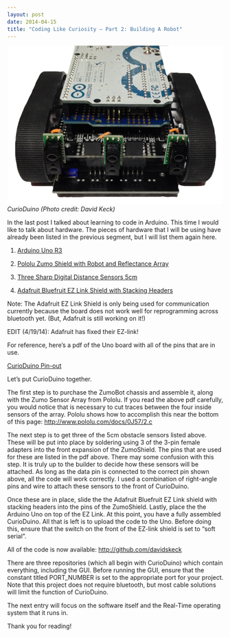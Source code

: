 ```yaml
---
layout: post
date: 2014-04-15
title: "Coding Like Curiosity – Part 2: Building A Robot"
---
```


![image](/assets/CurioDuino_picture.png)
*CurioDuino (Photo credit: David Keck)*

In the last post I talked about learning to code in Arduino. This time I would like to talk about hardware. The pieces of hardware that I will be using have already been listed in the previous segment, but I will list them again here.

1. [Arduino Uno R3](https://www.pololu.com/product/2191)

2. [Pololu Zumo Shield with Robot and Reflectance Array](http://www.pololu.com/product/2506)

3. [Three Sharp Digital Distance Sensors 5cm](http://www.pololu.com/product/1132)

4. [Adafruit Bluefruit EZ Link Shield with Stacking Headers](http://www.adafruit.com/products/1628)

Note: The Adafruit EZ Link Shield is only being used for communication currently because the board does not work well for reprogramming across bluetooth yet. (But, Adafruit is still working on it!)

EDIT (4/19/14): Adafruit has fixed their EZ-link!

For reference, here’s a pdf of the Uno board with all of the pins that are in use.

[CurioDuino Pin-out](/assets/CurioDuino_pinout.pdf)

Let’s put CurioDuino together.

The first step is to purchase the ZumoBot chassis and assemble it, along with the Zumo Sensor Array from Pololu. If you read the above pdf carefully, you would notice that is necessary to cut traces between the four inside sensors of the array. Pololu shows how to accomplish this near the bottom of this page: http://www.pololu.com/docs/0J57/2.c

The next step is to get three of the 5cm obstacle sensors listed above. These  will be put into place by soldering using 3 of the 3-pin female adapters into the front expansion of the ZumoShield. The pins that are used for these are listed in the pdf above. There may some confusion with this step. It is truly up to the builder to decide how these sensors will be attached. As long as the data pin is connected to the correct pin shown above, all the code will work correctly. I used a combination of right-angle pins and wire to attach these sensors to the front of CurioDuino.

Once these are in place, slide the the Adafruit Bluefruit EZ Link shield with stacking headers into the pins of the ZumoShield.  Lastly, place the the Arduino Uno on top of the EZ Link. At this point, you have a fully assembled CurioDuino. All that is left is to upload the code to the Uno. Before doing this, ensure that the switch on the front of the EZ-link shield is set to “soft serial”.

All of the code is now available: http://github.com/davidskeck

There are three repositories (which all begin with CurioDuino) which contain everything, including the GUI. Before running the GUI, ensure that the constant titled PORT_NUMBER is set to the appropriate port for your project. Note that this project does not require bluetooth, but most cable solutions will limit the function of CurioDuino.

The next entry will focus on the software itself and the Real-Time operating system that it runs in.

Thank you for reading!